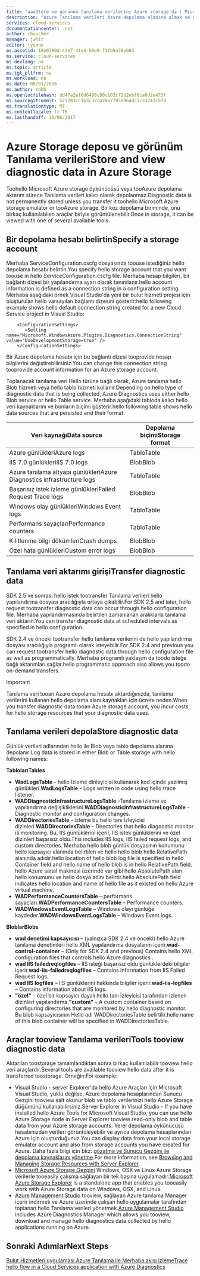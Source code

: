 ```yaml
---
title: "aaaStore ve görünüm tanılama verilerini Azure storage'da | Microsoft Docs"
description: "Azure Tanılama verileri Azure depolama alanına almak ve görüntüleme"
services: cloud-services
documentationcenter: .net
author: rboucher
manager: jwhit
editor: tysonn
ms.assetid: 18e0780d-43e7-41e4-b8e9-f1fb9a36eb03
ms.service: cloud-services
ms.devlang: na
ms.topic: article
ms.tgt_pltfrm: na
ms.workload: na
ms.date: 08/01/2016
ms.author: robb
ms.openlocfilehash: dd47a2ef6d6488c80c102c72b2ebf6ca6d2e473f
ms.sourcegitcommit: 523283cc1b3c37c428e77850964dc1c33742c5f0
ms.translationtype: MT
ms.contentlocale: tr-TR
ms.lasthandoff: 10/06/2017
---
```

# <a name="store-and-view-diagnostic-data-in-azure-storage"></a><span data-ttu-id="76512-103">Azure Storage deposu ve görünüm Tanılama verileri</span><span class="sxs-lookup"><span data-stu-id="76512-103">Store and view diagnostic data in Azure Storage</span></span>
<span data-ttu-id="76512-104">Toohello Microsoft Azure storage öykünücüsü veya tooAzure depolama aktarım sürece Tanılama verileri kalıcı olarak depolanmaz.</span><span class="sxs-lookup"><span data-stu-id="76512-104">Diagnostic data is not permanently stored unless you transfer it toohello Microsoft Azure storage emulator or tooAzure storage.</span></span> <span data-ttu-id="76512-105">Bir kez depolama biriminde, onu birkaç kullanılabilen araçlar biriyle görüntülenebilir.</span><span class="sxs-lookup"><span data-stu-id="76512-105">Once in storage, it can be viewed with one of several available tools.</span></span>

## <a name="specify-a-storage-account"></a><span data-ttu-id="76512-106">Bir depolama hesabı belirtin</span><span class="sxs-lookup"><span data-stu-id="76512-106">Specify a storage account</span></span>
<span data-ttu-id="76512-107">Merhaba ServiceConfiguration.cscfg dosyasında toouse istediğiniz hello depolama hesabı belirtin.</span><span class="sxs-lookup"><span data-stu-id="76512-107">You specify hello storage account that you want toouse in hello ServiceConfiguration.cscfg file.</span></span> <span data-ttu-id="76512-108">Merhaba hesap bilgileri, bir bağlantı dizesi bir yapılandırma ayarı olarak tanımlanır.</span><span class="sxs-lookup"><span data-stu-id="76512-108">hello account information is defined as a connection string in a configuration setting.</span></span> <span data-ttu-id="76512-109">Merhaba aşağıdaki örnek Visual Studio'da yeni bir bulut hizmeti projesi için oluşturulan hello varsayılan bağlantı dizesini gösterir:</span><span class="sxs-lookup"><span data-stu-id="76512-109">hello following example shows hello default connection string created for a new Cloud Service project in  Visual Studio:</span></span>

```
    <ConfigurationSettings>
       <Setting name="Microsoft.WindowsAzure.Plugins.Diagnostics.ConnectionString" value="UseDevelopmentStorage=true" />
    </ConfigurationSettings>
```

<span data-ttu-id="76512-110">Bir Azure depolama hesabı için bu bağlantı dizesi tooprovide hesap bilgilerini değiştirebilirsiniz.</span><span class="sxs-lookup"><span data-stu-id="76512-110">You can change this connection string tooprovide account information for an Azure storage account.</span></span>

<span data-ttu-id="76512-111">Toplanacak tanılama veri Hello türüne bağlı olarak, Azure tanılama hello Blob hizmeti veya hello tablo hizmeti kullanır.</span><span class="sxs-lookup"><span data-stu-id="76512-111">Depending on hello type of diagnostic data that is being collected, Azure Diagnostics uses either hello Blob service or hello Table service.</span></span> <span data-ttu-id="76512-112">Merhaba aşağıdaki tabloda kalıcı hello veri kaynaklarını ve bunların biçimi gösterir.</span><span class="sxs-lookup"><span data-stu-id="76512-112">hello following table shows hello data sources that are persisted and their format.</span></span>

| <span data-ttu-id="76512-113">Veri kaynağı</span><span class="sxs-lookup"><span data-stu-id="76512-113">Data source</span></span> | <span data-ttu-id="76512-114">Depolama biçimi</span><span class="sxs-lookup"><span data-stu-id="76512-114">Storage format</span></span> |
| --- | --- |
| <span data-ttu-id="76512-115">Azure günlükleri</span><span class="sxs-lookup"><span data-stu-id="76512-115">Azure logs</span></span> |<span data-ttu-id="76512-116">Tablo</span><span class="sxs-lookup"><span data-stu-id="76512-116">Table</span></span> |
| <span data-ttu-id="76512-117">IIS 7.0 günlükleri</span><span class="sxs-lookup"><span data-stu-id="76512-117">IIS 7.0 logs</span></span> |<span data-ttu-id="76512-118">Blob</span><span class="sxs-lookup"><span data-stu-id="76512-118">Blob</span></span> |
| <span data-ttu-id="76512-119">Azure tanılama altyapı günlükleri</span><span class="sxs-lookup"><span data-stu-id="76512-119">Azure Diagnostics infrastructure logs</span></span> |<span data-ttu-id="76512-120">Tablo</span><span class="sxs-lookup"><span data-stu-id="76512-120">Table</span></span> |
| <span data-ttu-id="76512-121">Başarısız istek izleme günlükleri</span><span class="sxs-lookup"><span data-stu-id="76512-121">Failed Request Trace logs</span></span> |<span data-ttu-id="76512-122">Blob</span><span class="sxs-lookup"><span data-stu-id="76512-122">Blob</span></span> |
| <span data-ttu-id="76512-123">Windows olay günlükleri</span><span class="sxs-lookup"><span data-stu-id="76512-123">Windows Event logs</span></span> |<span data-ttu-id="76512-124">Tablo</span><span class="sxs-lookup"><span data-stu-id="76512-124">Table</span></span> |
| <span data-ttu-id="76512-125">Performans sayaçları</span><span class="sxs-lookup"><span data-stu-id="76512-125">Performance counters</span></span> |<span data-ttu-id="76512-126">Tablo</span><span class="sxs-lookup"><span data-stu-id="76512-126">Table</span></span> |
| <span data-ttu-id="76512-127">Kilitlenme bilgi dökümleri</span><span class="sxs-lookup"><span data-stu-id="76512-127">Crash dumps</span></span> |<span data-ttu-id="76512-128">Blob</span><span class="sxs-lookup"><span data-stu-id="76512-128">Blob</span></span> |
| <span data-ttu-id="76512-129">Özel hata günlükleri</span><span class="sxs-lookup"><span data-stu-id="76512-129">Custom error logs</span></span> |<span data-ttu-id="76512-130">Blob</span><span class="sxs-lookup"><span data-stu-id="76512-130">Blob</span></span> |

## <a name="transfer-diagnostic-data"></a><span data-ttu-id="76512-131">Tanılama veri aktarımı girişi</span><span class="sxs-lookup"><span data-stu-id="76512-131">Transfer diagnostic data</span></span>
<span data-ttu-id="76512-132">SDK 2.5 ve sonrası hello istek tootransfer Tanılama verileri hello yapılandırma dosyası aracılığıyla ortaya çıkabilir.</span><span class="sxs-lookup"><span data-stu-id="76512-132">For SDK 2.5 and later, hello request tootransfer diagnostic data can occur through hello configuration file.</span></span> <span data-ttu-id="76512-133">Merhaba yapılandırmasında belirtilen zamanlanan aralıklarla tanılama veri aktarın.</span><span class="sxs-lookup"><span data-stu-id="76512-133">You can transfer diagnostic data at scheduled intervals as specified in hello configuration.</span></span>

<span data-ttu-id="76512-134">SDK 2.4 ve önceki tootransfer hello tanılama verilerini de hello yapılandırma dosyası aracılığıyla programlı olarak isteyebilir.</span><span class="sxs-lookup"><span data-stu-id="76512-134">For SDK 2.4 and previous you can request tootransfer hello diagnostic data through hello configuration file as well as programmatically.</span></span> <span data-ttu-id="76512-135">Merhaba programlı yaklaşım da toodo isteğe bağlı aktarımları sağlar.</span><span class="sxs-lookup"><span data-stu-id="76512-135">hello programmatic approach also allows you toodo on-demand transfers.</span></span>

> [!IMPORTANT]
> <span data-ttu-id="76512-136">Tanılama veri tooan Azure depolama hesabı aktardığınızda, tanılama verilerini kullanan hello depolama alanı kaynakları için ücrete neden.</span><span class="sxs-lookup"><span data-stu-id="76512-136">When you transfer diagnostic data tooan Azure storage account, you incur costs for hello storage resources that your diagnostic data uses.</span></span>
> 
> 

## <a name="store-diagnostic-data"></a><span data-ttu-id="76512-137">Tanılama verileri depola</span><span class="sxs-lookup"><span data-stu-id="76512-137">Store diagnostic data</span></span>
<span data-ttu-id="76512-138">Günlük verileri adlarından hello ile Blob veya tablo depolama alanına depolanır:</span><span class="sxs-lookup"><span data-stu-id="76512-138">Log data is stored in either Blob or Table storage with hello following names:</span></span>

<span data-ttu-id="76512-139">**Tabloları**</span><span class="sxs-lookup"><span data-stu-id="76512-139">**Tables**</span></span>

* <span data-ttu-id="76512-140">**WadLogsTable** - hello İzleme dinleyicisi kullanarak kod içinde yazılmış günlükleri.</span><span class="sxs-lookup"><span data-stu-id="76512-140">**WadLogsTable** - Logs written in code using hello trace listener.</span></span>
* <span data-ttu-id="76512-141">**WADDiagnosticInfrastructureLogsTable** -Tanılama izleme ve yapılandırma değişikliklerini.</span><span class="sxs-lookup"><span data-stu-id="76512-141">**WADDiagnosticInfrastructureLogsTable** - Diagnostic monitor and configuration changes.</span></span>
* <span data-ttu-id="76512-142">**WADDirectoriesTable** – izleme bu hello tanı İzleyicisi dizinleri.</span><span class="sxs-lookup"><span data-stu-id="76512-142">**WADDirectoriesTable** – Directories that hello diagnostic monitor is monitoring.</span></span>  <span data-ttu-id="76512-143">Bu, IIS günlüklerini içerir, IIS istek günlüklerini ve özel dizinleri başarısız oldu.</span><span class="sxs-lookup"><span data-stu-id="76512-143">This includes IIS logs, IIS failed request logs, and custom directories.</span></span>  <span data-ttu-id="76512-144">Merhaba hello blob günlük dosyasının konumunu hello kapsayıcı alanında belirtilen ve hello hello blob hello RelativePath alanında adıdır.</span><span class="sxs-lookup"><span data-stu-id="76512-144">hello location of hello blob log file is specified in hello Container field and hello name of hello blob is in hello RelativePath field.</span></span>  <span data-ttu-id="76512-145">hello Azure sanal makinesi üzerinde var gibi hello AbsolutePath alan hello konumunu ve hello dosya adını belirtir.</span><span class="sxs-lookup"><span data-stu-id="76512-145">hello AbsolutePath field indicates hello location and name of hello file as it existed on hello Azure virtual machine.</span></span>
* <span data-ttu-id="76512-146">**WADPerformanceCountersTable** – performans sayaçları.</span><span class="sxs-lookup"><span data-stu-id="76512-146">**WADPerformanceCountersTable** – Performance counters.</span></span>
* <span data-ttu-id="76512-147">**WADWindowsEventLogsTable** – Windows olayı günlüğe kaydeder.</span><span class="sxs-lookup"><span data-stu-id="76512-147">**WADWindowsEventLogsTable** – Windows Event logs.</span></span>

<span data-ttu-id="76512-148">**Bloblar**</span><span class="sxs-lookup"><span data-stu-id="76512-148">**Blobs**</span></span>

* <span data-ttu-id="76512-149">**wad denetimi kapsayıcısı** – (yalnızca SDK 2.4 ve önceki) hello Azure tanılama denetimleri hello XML yapılandırma dosyalarını içerir.</span><span class="sxs-lookup"><span data-stu-id="76512-149">**wad-control-container** – (Only for SDK 2.4 and previous) Contains hello XML configuration files that controls hello Azure diagnostics .</span></span>
* <span data-ttu-id="76512-150">**wad IIS failedreqlogfiles** – IIS isteği başarısız oldu günlüklerdeki bilgiler içerir.</span><span class="sxs-lookup"><span data-stu-id="76512-150">**wad-iis-failedreqlogfiles** – Contains information from IIS Failed Request logs.</span></span>
* <span data-ttu-id="76512-151">**wad IIS logfiles** – IIS günlüklerini hakkında bilgiler içerir.</span><span class="sxs-lookup"><span data-stu-id="76512-151">**wad-iis-logfiles** – Contains information about IIS logs.</span></span>
* <span data-ttu-id="76512-152">**"özel"** – özel bir kapsayıcı dayalı hello tanı İzleyicisi tarafından izlenen dizinleri yapılandırma.</span><span class="sxs-lookup"><span data-stu-id="76512-152">**"custom"** – A custom container based on configuring directories that are monitored by hello diagnostic monitor.</span></span>  <span data-ttu-id="76512-153">Bu blob kapsayıcısının Hello adı WADDirectoriesTable belirtilir.</span><span class="sxs-lookup"><span data-stu-id="76512-153">hello name of this blob container will be specified in WADDirectoriesTable.</span></span>

## <a name="tools-tooview-diagnostic-data"></a><span data-ttu-id="76512-154">Araçlar tooview Tanılama verileri</span><span class="sxs-lookup"><span data-stu-id="76512-154">Tools tooview diagnostic data</span></span>
<span data-ttu-id="76512-155">Aktarılan toostorage tamamlandıktan sonra birkaç kullanılabilir tooview hello veri araçlardır.</span><span class="sxs-lookup"><span data-stu-id="76512-155">Several tools are available tooview hello data after it is transferred toostorage.</span></span> <span data-ttu-id="76512-156">Örneğin:</span><span class="sxs-lookup"><span data-stu-id="76512-156">For example:</span></span>

* <span data-ttu-id="76512-157">Visual Studio - server Explorer'da hello Azure Araçları için Microsoft Visual Studio, yüklü değilse, Azure depolama hesaplarından Sunucu Gezgini tooview salt okunur blob ve tablo verilerinizi hello Azure Storage düğümünü kullanabilirsiniz.</span><span class="sxs-lookup"><span data-stu-id="76512-157">Server Explorer in Visual Studio - If you have installed hello Azure Tools for Microsoft Visual Studio, you can use hello Azure Storage node in Server Explorer tooview read-only blob and table data from your Azure storage accounts.</span></span> <span data-ttu-id="76512-158">Yerel depolama öykünücüsü hesabınızdan verileri görüntüleyebilir ve ayrıca depolama hesaplarından Azure için oluşturduğunuz.</span><span class="sxs-lookup"><span data-stu-id="76512-158">You can display data from your local storage emulator account and also from storage accounts you have created for Azure.</span></span> <span data-ttu-id="76512-159">Daha fazla bilgi için bkz: [gözatma ve Sunucu Gezgini ile depolama kaynaklarını yönetme](../vs-azure-tools-storage-resources-server-explorer-browse-manage.md).</span><span class="sxs-lookup"><span data-stu-id="76512-159">For more information, see [Browsing and Managing Storage Resources with Server Explorer](../vs-azure-tools-storage-resources-server-explorer-browse-manage.md).</span></span>
* <span data-ttu-id="76512-160">[Microsoft Azure Storage Gezgini](../vs-azure-tools-storage-manage-with-storage-explorer.md) Windows, OSX ve Linux Azure Storage verilerle tooeasily çalışma sağlayan bir tek başına uygulamadır.</span><span class="sxs-lookup"><span data-stu-id="76512-160">[Microsoft Azure Storage Explorer](../vs-azure-tools-storage-manage-with-storage-explorer.md) is a standalone app that enables you tooeasily work with Azure Storage data on Windows, OSX, and Linux.</span></span>
* <span data-ttu-id="76512-161">[Azure Management Studio](http://www.cerebrata.com/products/azure-management-studio/introduction) tooview, sağlayan Azure tanılama Manager içerir indirmek ve Azure üzerinde çalışan hello uygulamalar tarafından toplanan hello Tanılama verileri yönetmek.</span><span class="sxs-lookup"><span data-stu-id="76512-161">[Azure Management Studio](http://www.cerebrata.com/products/azure-management-studio/introduction) includes Azure Diagnostics Manager which allows you tooview, download and manage hello diagnostics data collected by hello applications running on Azure.</span></span>

## <a name="next-steps"></a><span data-ttu-id="76512-162">Sonraki Adımlar</span><span class="sxs-lookup"><span data-stu-id="76512-162">Next Steps</span></span>
[<span data-ttu-id="76512-163">Bulut Hizmetleri uygulaması Azure Tanılama ile Merhaba akışı izleme</span><span class="sxs-lookup"><span data-stu-id="76512-163">Trace hello flow in a Cloud Services application with Azure Diagnostics</span></span>](cloud-services-dotnet-diagnostics-trace-flow.md)

